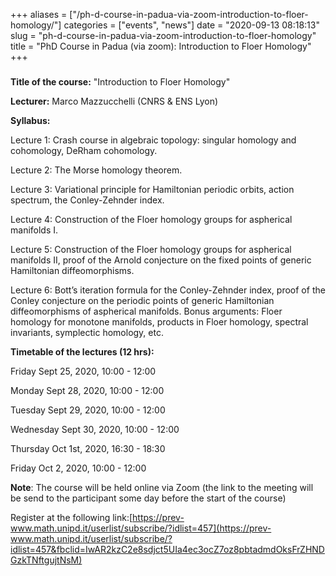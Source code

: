 +++
aliases = ["/ph-d-course-in-padua-via-zoom-introduction-to-floer-homology/"]
categories = ["events", "news"]
date = "2020-09-13 08:18:13"
slug = "ph-d-course-in-padua-via-zoom-introduction-to-floer-homology"
title = "PhD Course in Padua  (via zoom): Introduction to Floer Homology"
+++
##### 

**Title of the course:** "Introduction to Floer Homology"

**Lecturer:** Marco Mazzucchelli (CNRS & ENS Lyon)

**Syllabus:**

Lecture 1: Crash course in algebraic topology: singular homology and
cohomology, DeRham cohomology.

Lecture 2: The Morse homology theorem.

Lecture 3: Variational principle for Hamiltonian periodic orbits, action
spectrum, the Conley-Zehnder index.

Lecture 4: Construction of the Floer homology groups for aspherical
manifolds I.

Lecture 5: Construction of the Floer homology groups for aspherical
manifolds II, proof of the Arnold conjecture on the fixed points of
generic Hamiltonian diffeomorphisms.

Lecture 6: Bott’s iteration formula for the Conley-Zehnder index, proof
of the Conley conjecture on the periodic points of generic Hamiltonian
diffeomorphisms of aspherical manifolds. Bonus arguments: Floer homology
for monotone manifolds, products in Floer homology, spectral invariants,
symplectic homology, etc.

**Timetable of the lectures (12 hrs):**

Friday Sept 25, 2020, 10:00 - 12:00

Monday Sept 28, 2020, 10:00 - 12:00

Tuesday Sept 29, 2020, 10:00 - 12:00

Wednesday Sept 30, 2020, 10:00 - 12:00

Thursday Oct 1st, 2020, 16:30 - 18:30

Friday Oct 2, 2020, 10:00 - 12:00

**Note**: The course will be held online via Zoom (the link to the
meeting will be send to the participant some day before the start of the
course)

Register at the following
link:[https://prev-www.math.unipd.it/userlist/subscribe/?idlist=457](https://prev-www.math.unipd.it/userlist/subscribe/?idlist=457&fbclid=IwAR2kzC2e8sdjct5UIa4ec3ocZ7oz8pbtadmdOksFrZHNDGzkTNftgujtNsM)
